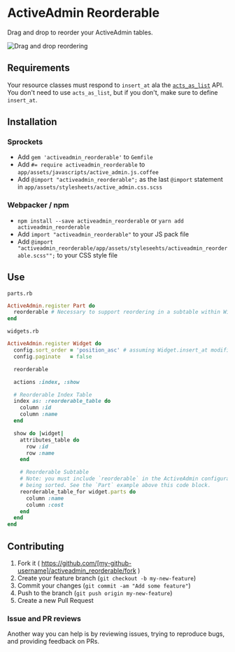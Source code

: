 # ActiveAdmin Reorderable

Drag and drop to reorder your ActiveAdmin tables.

![Drag and drop reordering](https://s3.amazonaws.com/kurtzkloud.com/p/activeadmin_reorderable/screenshot.gif)

## Requirements
Your resource classes must respond to `insert_at` ala the [`acts_as_list`](https://github.com/swanandp/acts_as_list) API. You don't need to use `acts_as_list`, but if you don't, make sure to define `insert_at`.

## Installation
### Sprockets
- Add `gem 'activeadmin_reorderable'` to `Gemfile`
- Add `#= require activeadmin_reorderable` to `app/assets/javascripts/active_admin.js.coffee`
- Add `@import "activeadmin_reorderable";` as the last `@import` statement in `app/assets/stylesheets/active_admin.css.scss`

### Webpacker / npm
- `npm install --save activeadmin_reorderable` or `yarn add activeadmin_reorderable`
- Add `import "activeadmin_reorderable"` to your JS pack file
- Add `@import "activeadmin_reorderable/app/assets/styleseehts/activeadmin_reorderable.scss"";` to your CSS style file

## Use
`parts.rb`
```ruby
ActiveAdmin.register Part do
  reorderable # Necessary to support reordering in a subtable within Widget below
end
```

`widgets.rb`
```ruby
ActiveAdmin.register Widget do
  config.sort_order = 'position_asc' # assuming Widget.insert_at modifies the `position` attribute
  config.paginate   = false

  reorderable

  actions :index, :show

  # Reorderable Index Table
  index as: :reorderable_table do
    column :id
    column :name
  end

  show do |widget|
    attributes_table do
      row :id
      row :name
    end

    # Reorderable Subtable
    # Note: you must include `reorderable` in the ActiveAdmin configuration for the resource
    # being sorted. See the `Part` example above this code block.
    reorderable_table_for widget.parts do
      column :name
      column :cost
    end
  end
end
```

## Contributing

1. Fork it ( https://github.com/[my-github-username]/activeadmin_reorderable/fork )
2. Create your feature branch (`git checkout -b my-new-feature`)
3. Commit your changes (`git commit -am "Add some feature"`)
4. Push to the branch (`git push origin my-new-feature`)
5. Create a new Pull Request

### Issue and PR reviews

Another way you can help is by reviewing issues, trying to reproduce bugs, and providing feedback on PRs.
